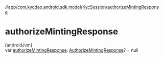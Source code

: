 //[app](../../../index.md)/[com.kycdao.android.sdk.model](../index.md)/[KycSession](index.md)/[authorizeMintingResponse](authorize-minting-response.md)

# authorizeMintingResponse

[androidJvm]\
var [authorizeMintingResponse](authorize-minting-response.md): [AuthorizeMintingResponse](../../com.kycdao.android.sdk.dto/-authorize-minting-response/index.md)? = null
